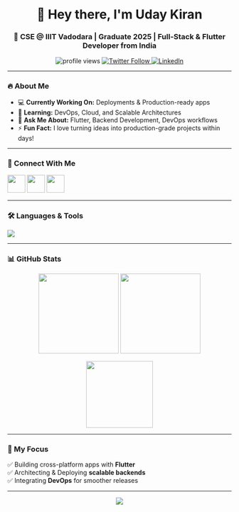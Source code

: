 <h1 align="center">👋 Hey there, I'm Uday Kiran</h1>
<h3 align="center">🚀 CSE @ IIIT Vadodara | Graduate 2025 | Full-Stack & Flutter Developer from India</h3>

<p align="center">
  <img src="https://komarev.com/ghpvc/?username=uday-kiran9147&label=Profile%20Views&color=blueviolet&style=flat-square" alt="profile views" />
  <a href="https://twitter.com/uday_krn" target="_blank">
    <img src="https://img.shields.io/twitter/follow/uday_krn?logo=twitter&style=flat-square" alt="Twitter Follow" />
  </a>
  <a href="https://linkedin.com/in/uday-kiran" target="_blank">
    <img src="https://img.shields.io/badge/LinkedIn-Profile-blue?style=flat-square&logo=linkedin" alt="LinkedIn" />
  </a>
</p>

---

### 🔥 About Me
- 💻 **Currently Working On:** Deployments & Production-ready apps  
- 🌱 **Learning:** DevOps, Cloud, and Scalable Architectures  
- 💬 **Ask Me About:** Flutter, Backend Development, DevOps workflows  
- ⚡ **Fun Fact:** I love turning ideas into production-grade projects within days!  

---

### 🤝 Connect With Me
<p align="left">
<a href="https://twitter.com/uday_krn" target="_blank"><img src="https://img.icons8.com/color/48/000000/twitter--v1.png" width="40"/></a>
<a href="https://linkedin.com/in/uday-kiran" target="_blank"><img src="https://img.icons8.com/color/48/000000/linkedin.png" width="40"/></a>
<a href="mailto:udaykiran9147@gmail.com" target="_blank"><img src="https://img.icons8.com/color/48/000000/gmail-new.png" width="40"/></a>
</p>

---

### 🛠 Languages & Tools
<p align="left">
<img src="https://skillicons.dev/icons?i=c,cpp,dart,flutter,java,js,python,express,figma,firebase,git,linux,mongodb,mysql,nodejs" />
</p>

---

### 📊 GitHub Stats
<p align="center">
  <img src="https://github-readme-stats.vercel.app/api?username=Uday-kiran9147&theme=tokyonight&hide_border=false&include_all_commits=true&count_private=true" height="180"/>
  <img src="https://github-readme-streak-stats.herokuapp.com/?user=Uday-kiran9147&theme=tokyonight&hide_border=false" height="180"/>
</p>

<p align="center">
  <img src="https://github-readme-stats.vercel.app/api/top-langs/?username=Uday-kiran9147&theme=tokyonight&hide_border=false&include_all_commits=true&count_private=true&layout=compact" height="150"/>
</p>

---

### 🚀 My Focus
✅ Building cross-platform apps with **Flutter**  
✅ Architecting & Deploying **scalable backends**  
✅ Integrating **DevOps** for smoother releases  

---

<p align="center">
  <a href="https://visitcount.itsvg.in">
    <img src="https://visitcount.itsvg.in/api?id=Uday-kiran9147&label=Visitors&color=12&icon=5&pretty=true" />
  </a>
</p>
